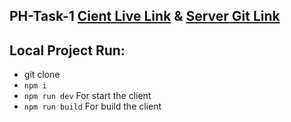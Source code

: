 
## PH-Task-1 [Cient Live Link](https://ph-task-1.vercel.app/) &  [Server Git Link](https://github.com/SayedulHoque44/PH-Task-1-Server)


## Local Project Run:
- git clone
- `npm i`
- `npm run dev` For start the client
- `npm run build` For build the client
